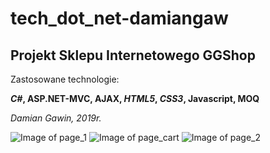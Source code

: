 # tech_dot_net-damiangaw

## Projekt Sklepu Internetowego GGShop

Zastosowane technologie:

**_C#_,  ASP.NET-MVC,   AJAX,  _HTML5_,   _CSS3_,  Javascript,  MOQ**

*Damian Gawin, 2019r.*

![Image of page_1](https://github.com/damiangaw/GGshop/blob/master/1.bmp)
![Image of page_cart](https://github.com/damiangaw/GGshop/blob/master/2.bmp)
![Image of page_2](https://github.com/damiangaw/GGshop/blob/master/3.bmp)

